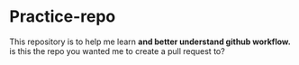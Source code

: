 # Practice-repo
This repository is to help me learn **and better understand github workflow.**
is this the repo you wanted me to create a pull request to? 
